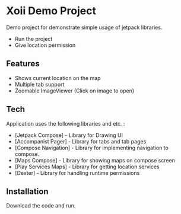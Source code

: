 # Xoii Demo Project

Demo project for demonstrate simple usage of jetpack libraries.

- Run the project
- Give location permission

## Features

- Shows current location on the map
- Multiple tab support
- Zoomable ImageViewer (Click on image to open)

## Tech

Application uses the following libraries and etc. :

- [Jetpack Compose] - Library for Drawing UI
- [Accompanist Pager] - Library for tabs and tab pages
- [Compose Navigation] - Library for implementing navigation to compose.
- [Maps Compose] - Library for showing maps on compose screen
- [Play Services Maps] - Library for getting location services
- [Dexter] - Library for handling runtime permissions

## Installation

Download the code and run.
